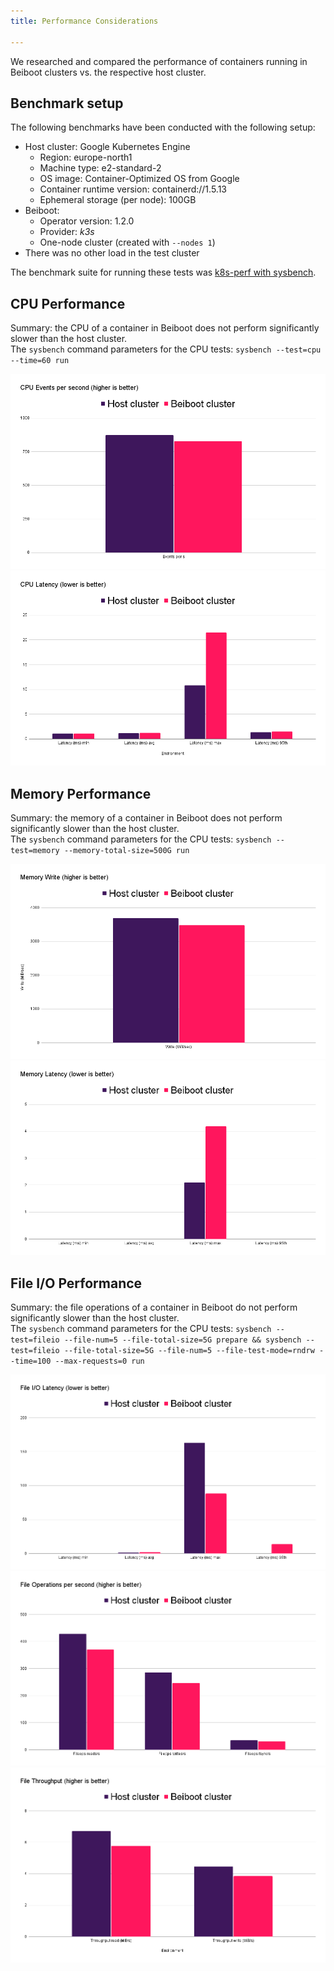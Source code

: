 ```yaml
---
title: Performance Considerations

---
```

We researched and compared the performance of containers running in Beiboot clusters vs. the respective host cluster.

## Benchmark setup
The following benchmarks have been conducted with the following setup:
* Host cluster: Google Kubernetes Engine
  * Region: europe-north1
  * Machine type: e2-standard-2
  * OS image: Container-Optimized OS from Google
  * Container runtime version: containerd://1.5.13
  * Ephemeral storage (per node): 100GB
* Beiboot:
  * Operator version: 1.2.0
  * Provider: *k3s*
  * One-node cluster (created with `--nodes 1`)
* There was no other load in the test cluster


The benchmark suite for running these tests was [k8s-perf with sysbench](https://github.com/Schille/k8s-perf).

## CPU Performance
Summary: the CPU of a container in Beiboot does not perform significantly slower than the host cluster.  
The `sysbench` command parameters for the CPU tests: `sysbench --test=cpu --time=60 run`

![CPU comparison events per second](/img/perf_cpu_eventss.png)
![CPU comparison latency](/img/perf_cpu_latency.png)

## Memory Performance
Summary: the memory of a container in Beiboot does not perform significantly slower than the host cluster.  
The `sysbench` command parameters for the CPU tests: `sysbench --test=memory --memory-total-size=500G run`

![Memory write comparison](/img/perf_memory_write.png)
![Memory latency comparison](/img/perf_memory_latency.png)

## File I/O Performance
Summary: the file operations of a container in Beiboot do not perform significantly slower than the host cluster.  
The `sysbench` command parameters for the CPU tests: `sysbench --test=fileio --file-num=5 --file-total-size=5G prepare && sysbench --test=fileio --file-total-size=5G --file-num=5 --file-test-mode=rndrw --time=100 --max-requests=0 run`

![File latency comparison](/img/perf_file_latency.png)
![File io comparison](/img/perf_file_io.png)
![File throughput comparison](/img/perf_file_throughput.png)





